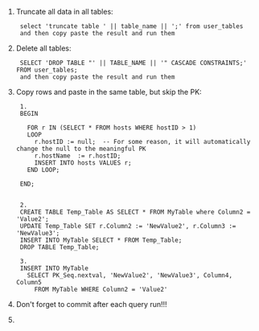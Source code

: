 1. Truncate all data in all tables:   

        select 'truncate table ' || table_name || ';' from user_tables
        and then copy paste the result and run them

2. Delete all tables: 

        SELECT 'DROP TABLE "' || TABLE_NAME || '" CASCADE CONSTRAINTS;' FROM user_tables;
        and then copy paste the result and run them

3. Copy rows and paste in the same table, but skip the PK: 

        1.
        BEGIN
 
          FOR r IN (SELECT * FROM hosts WHERE hostID > 1) 
          LOOP
            r.hostID := null;  -- For some reason, it will automatically change the null to the meaningful PK
            r.hostName  := r.hostID;
            INSERT INTO hosts VALUES r;
          END LOOP;

        END;
        
        
        2.
        CREATE TABLE Temp_Table AS SELECT * FROM MyTable where Column2 = 'Value2';
        UPDATE Temp_Table SET r.Column2 := 'NewValue2', r.Column3 := 'NewValue3';
        INSERT INTO MyTable SELECT * FROM Temp_Table;
        DROP TABLE Temp_Table;
        
        3. 
        INSERT INTO MyTable
          SELECT PK_Seq.nextval, 'NewValue2', 'NewValue3', Column4, Column5
            FROM MyTable WHERE Column2 = 'Value2'
        
4. Don't forget to commit after each query run!!!

5. 
